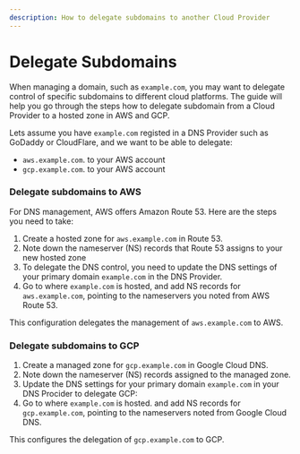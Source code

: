 ```yaml
---
description: How to delegate subdomains to another Cloud Provider
---
```


# Delegate Subdomains

When managing a domain, such as `example.com`, you may want to delegate control of specific subdomains to different cloud platforms. The guide will help you go through the steps how to delegate subdomain from a Cloud Provider to a hosted zone in AWS and GCP.

Lets assume you have `example.com` registed in a DNS Provider such as GoDaddy or CloudFlare, and we want to be able to delegate:

* `aws.example.com`. to your AWS account
* `gcp.example.com`. to your AWS account

### Delegate subdomains to AWS

For DNS management, AWS offers Amazon Route 53. Here are the steps you need to take:

1. Create a hosted zone for `aws.example.com` in Route 53.
2. Note down the nameserver (NS) records that Route 53 assigns to your new hosted zone
3. To delegate the DNS control, you need to update the DNS settings of your primary domain `example.com` in the DNS Provider.
4. Go to where `example.com` is hosted, and add NS records for `aws.example.com`, pointing to the nameservers you noted from AWS Route 53.

This configuration delegates the management of `aws.example.com` to AWS.

### Delegate subdomains to GCP

1. Create a managed zone for `gcp.example.com` in Google Cloud DNS.
2. Note down the nameserver (NS) records assigned to the managed zone.
3. Update the DNS settings for your primary domain `example.com` in your DNS Procider to delegate GCP:
4. Go to where `example.com` is hosted. and add NS records for `gcp.example.com`, pointing to the nameservers noted from Google Cloud DNS.

This configures the delegation of `gcp.example.com` to GCP.
